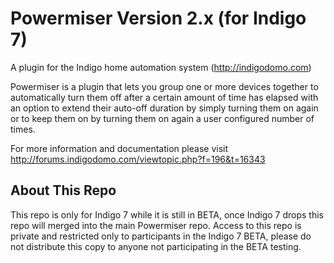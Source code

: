 Powermiser Version 2.x (for Indigo 7)
==========

A plugin for the Indigo home automation system (http://indigodomo.com)

Powermiser is a plugin that lets you group one or more devices together to automatically turn them off after a certain amount of time has elapsed with an option to extend their auto-off duration by simply turning them on again or to keep them on by turning them on again a user configured number of times.

For more information and documentation please visit http://forums.indigodomo.com/viewtopic.php?f=196&t=16343

About This Repo
-------------------

This repo is only for Indigo 7 while it is still in BETA, once Indigo 7 drops this repo will merged into the main Powermiser repo.  Access to this repo is private and restricted only to participants in the Indigo 7 BETA, please do not distribute this copy to anyone not participating in the BETA testing.
